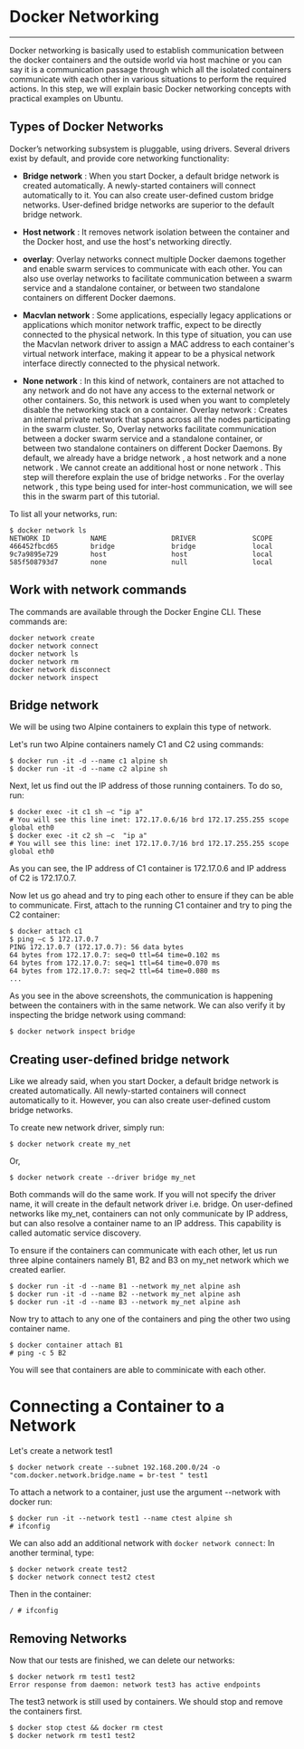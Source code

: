 # Docker Networking
---
Docker networking is basically used to establish communication between the docker containers and the outside world via host machine or you can say it is a communication passage through which all the isolated containers communicate with each other in various situations to perform the required actions. In this step, we will explain basic Docker networking concepts with practical examples on Ubuntu.

## Types of Docker Networks
Docker’s networking subsystem is pluggable, using drivers. Several drivers exist by default, and provide core networking functionality:

- **Bridge network** : When you start Docker, a default bridge network is created automatically. A newly-started containers will connect automatically to it. You can also create user-defined custom bridge networks. User-defined bridge networks are superior to the default bridge network.
- **Host network** : It removes network isolation between the container and the Docker host, and use the host's networking directly. 
- **overlay**: Overlay networks connect multiple Docker daemons together and enable swarm services to communicate with each other. You can also use overlay networks to facilitate communication between a swarm service and a standalone container, or between two standalone containers on different Docker daemons. 

- **Macvlan network** : Some applications, especially legacy applications or applications which monitor network traffic, expect to be directly connected to the physical network. In this type of situation, you can use the Macvlan network driver to assign a MAC address to each container's virtual network interface, making it appear to be a physical network interface directly connected to the physical network.

- **None network** : In this kind of network, containers are not attached to any network and do not have any access to the external network or other containers. So, this network is used when you want to completely disable the networking stack on a container.
Overlay network : Creates an internal private network that spans across all the nodes participating in the swarm cluster. So, Overlay networks facilitate communication between a docker swarm service and a standalone container, or between two standalone containers on different Docker Daemons.
By default, we already have a bridge network , a host network and a none network . We cannot create an additional host or none network . This step will therefore explain the use of bridge networks . For the overlay network , this type being used for inter-host communication, we will see this in the swarm part of this tutorial.

To list all your networks, run:
```shell
$ docker network ls
NETWORK ID          NAME                DRIVER              SCOPE
466452fbcd65        bridge              bridge              local
9c7a9895e729        host                host                local
585f508793d7        none                null                local
```
## Work with network commands
 The commands are available through the Docker Engine CLI. These commands are:

```shell
docker network create
docker network connect
docker network ls
docker network rm
docker network disconnect
docker network inspect
```

## Bridge network

We will be using two Alpine containers to explain this type of network.

Let's run two Alpine containers namely C1 and C2 using commands:

```shell
$ docker run -it -d --name c1 alpine sh
$ docker run -it -d --name c2 alpine sh
```
Next, let us find out the IP address of those running containers. To do so, run:

```shell
$ docker exec -it c1 sh –c "ip a"
# You will see this line inet: 172.17.0.6/16 brd 172.17.255.255 scope global eth0
$ docker exec -it c2 sh –c  "ip a"
# You will see this line: inet 172.17.0.7/16 brd 172.17.255.255 scope global eth0
```
As you can see, the IP address of C1 container is 172.17.0.6 and IP address of C2 is 172.17.0.7.

Now let us go ahead and try to ping each other to ensure if they can be able to communicate.
First, attach to the running C1 container and try to ping the C2 container:

```shell
$ docker attach c1
$ ping –c 5 172.17.0.7
PING 172.17.0.7 (172.17.0.7): 56 data bytes
64 bytes from 172.17.0.7: seq=0 ttl=64 time=0.102 ms
64 bytes from 172.17.0.7: seq=1 ttl=64 time=0.070 ms
64 bytes from 172.17.0.7: seq=2 ttl=64 time=0.080 ms
...
```
As you see in the above screenshots, the communication is happening between the containers with in the same network.
We can also verify it by inspecting the bridge network using command:
```shell
$ docker network inspect bridge
```
## Creating user-defined bridge network
Like we already said, when you start Docker, a default bridge network is created automatically. All newly-started containers will connect automatically to it. However, you can also create user-defined custom bridge networks.

To create new network driver, simply run:

```shell
$ docker network create my_net
```
Or,
```shell
$ docker network create --driver bridge my_net
```
Both commands will do the same work. If you will not specify the driver name, it will create in the default network driver i.e. bridge.
On user-defined networks like my_net, containers can not only communicate by IP address, but can also resolve a container name to an IP address. This capability is called automatic service discovery.

To ensure if the containers can communicate with each other, let us run three alpine containers namely B1, B2 and B3 on my_net network which we created earlier.
```shell
$ docker run -it -d --name B1 --network my_net alpine ash
$ docker run -it -d --name B2 --network my_net alpine ash
$ docker run -it -d --name B3 --network my_net alpine ash
```
Now try to attach to any one of the containers and ping the other two using container name.
```shell
$ docker container attach B1
# ping -c 5 B2
```
You will see that containers are able to comminicate with each other.

# Connecting a Container to a Network

Let's create a network test1
```shell
$ docker network create --subnet 192.168.200.0/24 -o "com.docker.network.bridge.name = br-test " test1
```

To attach a network to a container, just use the argument --network with docker run:
```shell
$ docker run -it --network test1 --name ctest alpine sh
# ifconfig
```
We can also add an additional network with `docker network connect`: In another terminal, type:

```shell
$ docker network create test2
$ docker network connect test2 ctest
```
Then in the container:

```shell
/ # ifconfig
```

## Removing Networks
Now that our tests are finished, we can delete our networks:

```shell
$ docker network rm test1 test2
Error response from daemon: network test3 has active endpoints
```
The test3 network is still used by containers. We should stop and remove the containers first.
```shell
$ docker stop ctest && docker rm ctest
$ docker network rm test1 test2
```